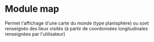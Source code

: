 # Module map
Permet l'affichage d'une carte du monde (type planisphère) ou sont renseignés des lieux visités (à partir de coordonnées longitudinales renseignées par l'utilisateur)
